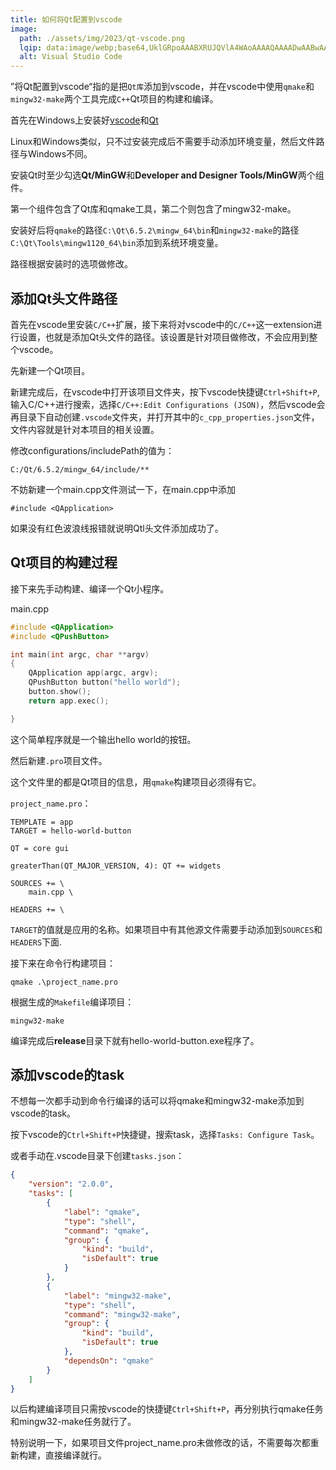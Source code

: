 ```yaml
---
title: 如何将Qt配置到vscode
image:
  path: ./assets/img/2023/qt-vscode.png
  lqip: data:image/webp;base64,UklGRpoAAABXRUJQVlA4WAoAAAAQAAAADwAABwAAQUxQSDIAAAARL0AmbZurmr57yyIiqE8oiG0bejIYEQTgqiDA9vqnsUSI6H+oAERp2HZ65qP/VIAWAFZQOCBCAAAA8AEAnQEqEAAIAAVAfCWkAALp8sF8rgRgAP7o9FDvMCkMde9PK7euH5M1m6VWoDXf2FkP3BqV0ZYbO6NA/VFIAAAA
  alt: Visual Studio Code
---
```


”将Qt配置到vscode“指的是把`Qt库`添加到vscode，并在vscode中使用`qmake`和`mingw32-make`两个工具完成`C++`Qt项目的构建和编译。

首先在Windows上安装好[vscode](https://code.visualstudio.com/download)和[Qt](https://www.qt.io/download-qt-installer-oss?hsCtaTracking=99d9dd4f-5681-48d2-b096-470725510d34%7C074ddad0-fdef-4e53-8aa8-5e8a876d6ab4)

Linux和Windows类似，只不过安装完成后不需要手动添加环境变量，然后文件路径与Windows不同。

安装Qt时至少勾选**Qt/MinGW**和**Developer and Designer Tools/MinGW**两个组件。

第一个组件包含了Qt库和qmake工具，第二个则包含了mingw32-make。

安装好后将`qmake`的路径`C:\Qt\6.5.2\mingw_64\bin`和`mingw32-make`的路径`C:\Qt\Tools\mingw1120_64\bin`添加到系统环境变量。

路径根据安装时的选项做修改。

## 添加Qt头文件路径

首先在vscode里安装`C/C++`扩展，接下来将对vscode中的`C/C++`这一extension进行设置，也就是添加Qt头文件的路径。该设置是针对项目做修改，不会应用到整个vscode。

先新建一个Qt项目。

新建完成后，在vscode中打开该项目文件夹，按下vscode快捷键`Ctrl+Shift+P`,输入C/C++进行搜索，选择`C/C++:Edit Configurations (JSON)`，然后vscode会再目录下自动创建`.vscode`文件夹，并打开其中的`c_cpp_properties.json`文件，文件内容就是针对本项目的相关设置。

修改configurations/includePath的值为：

`C:/Qt/6.5.2/mingw_64/include/**`

不妨新建一个main.cpp文件测试一下，在main.cpp中添加

`#include <QApplication>`

如果没有红色波浪线报错就说明Qtl头文件添加成功了。

## Qt项目的构建过程

接下来先手动构建、编译一个Qt小程序。

main.cpp

```c++
#include <QApplication>
#include <QPushButton>

int main(int argc, char **argv)
{
    QApplication app(argc, argv);
    QPushButton button("hello world");
    button.show();
    return app.exec();

}
```

这个简单程序就是一个输出hello world的按钮。

然后新建`.pro`项目文件。

这个文件里的都是Qt项目的信息，用`qmake`构建项目必须得有它。

`project_name.pro`：

```
TEMPLATE = app
TARGET = hello-world-button

QT = core gui

greaterThan(QT_MAJOR_VERSION, 4): QT += widgets

SOURCES += \
    main.cpp \

HEADERS += \
```

`TARGET`的值就是应用的名称。如果项目中有其他源文件需要手动添加到`SOURCES`和`HEADERS`下面.

接下来在命令行构建项目：

```
qmake .\project_name.pro
```

根据生成的`Makefile`编译项目：

```
mingw32-make
```

编译完成后**release**目录下就有hello-world-button.exe程序了。

## 添加vscode的task

不想每一次都手动到命令行编译的话可以将qmake和mingw32-make添加到vscode的task。

按下vscode的`Ctrl+Shift+P`快捷键，搜索task，选择`Tasks: Configure Task`。

或者手动在.vscode目录下创建`tasks.json`：

```json
{
    "version": "2.0.0",
    "tasks": [
        {
            "label": "qmake",
            "type": "shell",
            "command": "qmake",
            "group": {
                "kind": "build",
                "isDefault": true
            }
        },
        {
            "label": "mingw32-make",
            "type": "shell",
            "command": "mingw32-make",
            "group": {
                "kind": "build",
                "isDefault": true
            },
            "dependsOn": "qmake"
        }
    ]
}
```

以后构建编译项目只需按vscode的快捷键`Ctrl+Shift+P`，再分别执行qmake任务和mingw32-make任务就行了。

特别说明一下，如果项目文件project_name.pro未做修改的话，不需要每次都重新构建，直接编译就行。
